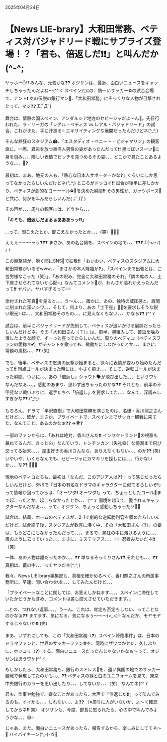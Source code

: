 2025年04月24日

# 【News LIE-brary】大和田常務、ベティス対バジャドリード戦にサプライズ登場！？「君も、倍返しだ❗❗」と叫んだか(^-^;

ヤッホー✋❗❗ みんな、元気かな❓❓ オジサンは、最近、面白いニュースをキャッチしちゃったんだよね〜(^^ゞ スペイン🇪🇸の、熱〜いサッカー⚽の試合会場で、ナント❗ あの伝説の銀行マン🏦、「大和田常務」にそっくりな人物が目撃されたって、マジ❓❓ Σ(ﾟДﾟ)

舞台は、情熱の国スペイン、アンダルシア地方のセビージャだよ〜ん💃。先日行われた、ラ・リーガの「レアル・ベティス vs レアル・バジャドリード」の試合、これがまた、手に汗握る💦 エキサイティングな展開だったんだけどネ(^_^;)

そんな熱狂のスタジアム🏟️、「エスタディオ・ベニート・ビジャマリン」の観客席に、一際、異彩を放つ東洋人男性の姿があったんだって❗❗ 黒っぽいスーツ👔に身を包み、、、険しい表情でピッチを見つめるその姿、、、どこかで見たことあるような、、、🤔❓

最初は、まあ、地元の人も、「熱心な日本人サポーターかな❓」くらいにしか思ってなかったらしいんだけどネ(^_^;) ところがドッコイ❗❗ 試合が後半に差しかかり、ベティスが劇的なゴーーール⚽🥅を決めた瞬間❗❗ その男性が、ガッツポーズ💪と共に、何かを叫んだらしいんだ(；ﾟДﾟ)

その声が、、、周りの観客には、どうやら、、、

**「キミも、倍返しだぁぁぁあああッッ❗❗」**

…って、聞こえたとか、聞こえなかったとか、、、（笑）🤣🤣🤣

えぇぇ〜〜〜ッッ❓❓❓ まさか、あの名台詞を、スペインの地で、、、❓❓❓ Σ(･ω･ﾉ)ﾉ！

この目撃談が、瞬く間にSNS📱で拡散❗❗ 「おいおい、ベティスのスタジアムに大和田常務がいるぞwww」、「まさかの本人降臨か❓」、「スペインまで出張とは、ご苦労様なこった（笑）」、「あの睨み、完全に大和田常務のそれ」「隣の席の人、土下座させられてないか心配💦」なんてコメント💬が、わんさか溢れかえったんだって❗❗ ヤバい、ヤバすぎるって💦💦

添付された写真📸を見ると、、、う〜ん、、、確かに、あの、独特の威圧感と、眉間に刻まれた深いシワ、、、そして、何より、あの「土下座」🙇‍♂️を要求しそうな鋭い眼光✨は、、、大和田常務そのもの、、、に見えなくもない、、、かなぁ❓❓ (^^ゞ

試合は、前半にバジャドリードが先制して、ベティスが追いかける展開だったらしいんだけどネ。その「大和田さん（？）」は、前半、腕組みして、苦虫を噛み潰したような顔で、ずーっと座ってたらしいんだ。周りのベティコ（ベティスファンの愛称ネ💕）がチャントを歌っても、微動だにしなかったとか、、、まさに、常務の風格、、、❓❓ (笑)

でも、後半、ベティスの怒涛の反撃が始まると、徐々に表情が変わり始めたんだって❗❗ 同点ゴールが決まった時には、小さく頷き、、、そして、逆転ゴールが決まった瞬間、ついに、、、あの「倍返し」シャウト🗣️が飛び出した、、、というワケなんだなぁ、、、。感動のあまり、思わず出ちゃったのかな❓❓ それとも、前半の不甲斐ない戦いぶりに、選手たちへ「倍返し」を要求してた、、、なんて、深読みしすぎかな❓❓ (^_^;)

もちろん、ドラマ「半沢直樹」で大和田常務を演じたのは、名優・香川照之さんだけど、、、彼が、まさか、プライベートで、スペインまでサッカー観戦に来てた、なんてこと、あるのかなぁ❓❓ ✈️🌍❓

一部のファンからは、「あれは絶対、香川さんだ❗❗ インセクトランド🐝の視察も兼ねてるんだ、きっと👍」なんていう、トンチンカン（失礼😅）な憶測まで飛び交ってる始末、、、。昆虫好きの香川さんなら、ありえなくもない、、、のか❓❓ (笑) いやいや、いくらなんでも、セビージャにカマキリを探しには、、、行かないか、、、な❓❓ 🤣🤣🤣

現地のベティコたちも、最初は「なんだ、このアジア人は❓❓」って感じだったらしいんだけど、SNSで「日本の有名なドラマのキャラクターに似てるらしいぞ❗」って情報が回ってからは、「オーワダ❗ オーワダ❗」って、ちょっとしたコール📣まで起こったとか、起こらなかったとか、、、(^^ゞ 国境を越えて、愛されるキャラクターなんだなぁ、、、って、オジサン、ちょっと感動しちゃったゾ🥺💖

試合は、結局、ホームのベティスが、2-1で劇的な逆転勝利🏆を収めたらしいんだけど、試合終了後、スタジアムが歓喜に沸く中、その「大和田さん（❓）」の姿は、もうどこにもなかったんだって、、、。まるで、熱狂の中に溶けるように、、、風のように去っていった、、、まさに、ミステリアス、、、✨✨ 忍者みたいだネ❗❗ （笑）

一体、あの人物は誰だったのか、、、❓❓ 単なるそっくりさん❓❓ それとも、、、❓❓ 真相は、藪の中、、、ってヤツだネ(^_^;)

我々、News LIE-brary編集部も、真相を確かめるべく、香川照之さんの所属事務所に、早速、問い合わせ📞を、、、してみたんだけど、、、

「プライベートなことに関しては、お答えしかねます、、、。スペインに滞在していたかどうかも含め、コメントは差し控えさせていただきます。」

…との、つれない返事、、、。う〜ん、これは、肯定も否定もしない、ってことなのかなぁ❓❓ ますます、気になる、気になるぅ〜〜〜(>_<)💦 なんだか、モヤモヤするじゃないか❗❗ (笑)

まあ、いずれにしても、この「大和田常務（❓）スペイン降臨事件」は、日本のドラマファンと、世界のサッカーファン⚽を、同時にザワつかせた、久しぶりに、ホッコリ（❓）する、面白いニュースだったんじゃないかなぁ〜って、オジサンは思うワケ(^^ゞ

もしかしたら、大和田常務も、銀行のストレス🏦を、遠い異国の地でのサッカー観戦で発散してたのかも、、、❓❓ ベティスの緑と白のユニフォームを見て、東京中央銀行のカラーを思い出したり、、、してないか、、、（笑） なんてネ(^^ゞ

君も、仕事や勉強で、嫌なことがあったら、大声で「倍返しだ❗❗」って叫んでみるのも、イイかも、、、しれない、、、よ❓❓ （※周りに人がいないか、よ〜く確認してからネ❗❗ 笑） オジサンも、今度、部長に怒られたら、心の中で叫んでみようかな、、、😅💦

じゃあ、また、面白いニュースがあったら、報告するから、楽しみにしててネ〜👋 バイバイキーン(^_-)-☆💖
